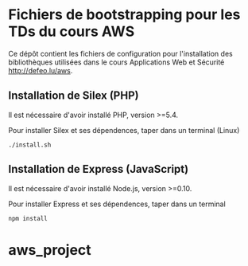 # Fichiers de bootstrapping pour les TDs du cours AWS

Ce dépôt contient les fichiers de configuration pour l'installation des
bibliothèques utilisées dans le cours Applications Web et Sécurité
<http://defeo.lu/aws>.

## Installation de Silex (PHP)

Il est nécessaire d'avoir installé PHP, version >=5.4.

Pour installer Silex et ses dépendences, taper dans un terminal (Linux)

    ./install.sh

## Installation de Express (JavaScript)

Il est nécessaire d'avoir installé Node.js, version >=0.10.

Pour installer Express et ses dépendences, taper dans un terminal

    npm install
# aws_project
